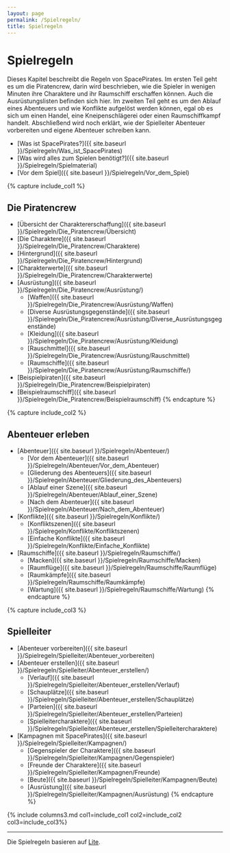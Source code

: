 ```yaml
---
layout: page
permalink: /Spielregeln/
title: Spielregeln
---
```


# Spielregeln

Dieses Kapitel beschreibt die Regeln von SpacePirates. Im ersten Teil geht es um die Piratencrew, darin wird beschrieben, wie die Spieler in wenigen Minuten ihre Charaktere und ihr Raumschiff erschaffen können. Auch die Ausrüstungslisten befinden sich hier. Im zweiten Teil geht es um den Ablauf eines Abenteuers und wie Konflikte aufgelöst werden können, egal ob es sich um einen Handel, eine Kneipenschlägerei oder einen Raumschiffkampf handelt. Abschließend wird noch erklärt, wie der Spielleiter Abenteuer vorbereiten und eigene Abenteuer schreiben kann.

- [Was ist SpacePirates?]({{ site.baseurl }}/Spielregeln/Was_ist_SpacePirates)
- [Was wird alles zum Spielen benötigt?]({{ site.baseurl }}/Spielregeln/Spielmaterial)
- [Vor dem Spiel]({{ site.baseurl }}/Spielregeln/Vor_dem_Spiel)

{% capture include_col1 %}

## Die Piratencrew

- [Übersicht der Charaktererschaffung]({{ site.baseurl }}/Spielregeln/Die_Piratencrew/Übersicht)
- [Die Charaktere]({{ site.baseurl }}/Spielregeln/Die_Piratencrew/Charaktere)
- [Hintergrund]({{ site.baseurl }}/Spielregeln/Die_Piratencrew/Hintergrund)
- [Charakterwerte]({{ site.baseurl }}/Spielregeln/Die_Piratencrew/Charakterwerte)
- [Ausrüstung]({{ site.baseurl }}/Spielregeln/Die_Piratencrew/Ausrüstung/)
  - [Waffen]({{ site.baseurl }}/Spielregeln/Die_Piratencrew/Ausrüstung/Waffen)
  - [Diverse Ausrüstungsgegenstände]({{ site.baseurl }}/Spielregeln/Die_Piratencrew/Ausrüstung/Diverse_Ausrüstungsgegenstände)
  - [Kleidung]({{ site.baseurl }}/Spielregeln/Die_Piratencrew/Ausrüstung/Kleidung)
  - [Rauschmittel]({{ site.baseurl }}/Spielregeln/Die_Piratencrew/Ausrüstung/Rauschmittel)
  - [Raumschiffe]({{ site.baseurl }}/Spielregeln/Die_Piratencrew/Ausrüstung/Raumschiffe/)
- [Beispielpiraten]({{ site.baseurl }}/Spielregeln/Die_Piratencrew/Beispielpiraten)
- [Beispielraumschiff]({{ site.baseurl }}/Spielregeln/Die_Piratencrew/Beispielraumschiff)
{% endcapture %}

{% capture include_col2 %}

## Abenteuer erleben

- [Abenteuer]({{ site.baseurl }}/Spielregeln/Abenteuer/)
  - [Vor dem Abenteuer]({{ site.baseurl }}/Spielregeln/Abenteuer/Vor_dem_Abenteuer)
  - [Gliederung des Abenteuers]({{ site.baseurl }}/Spielregeln/Abenteuer/Gliederung_des_Abenteuers)
  - [Ablauf einer Szene]({{ site.baseurl }}/Spielregeln/Abenteuer/Ablauf_einer_Szene)
  - [Nach dem Abenteuer]({{ site.baseurl }}/Spielregeln/Abenteuer/Nach_dem_Abenteuer)
- [Konflikte]({{ site.baseurl }}/Spielregeln/Konflikte/)
  - [Konfliktszenen]({{ site.baseurl }}/Spielregeln/Konflikte/Konfliktszenen)
  - [Einfache Konflikte]({{ site.baseurl }}/Spielregeln/Konflikte/Einfache_Konflikte)
- [Raumschiffe]({{ site.baseurl }}/Spielregeln/Raumschiffe/)
  - [Macken]({{ site.baseurl }}/Spielregeln/Raumschiffe/Macken)
  - [Raumflüge]({{ site.baseurl }}/Spielregeln/Raumschiffe/Raumflüge)
  - [Raumkämpfe]({{ site.baseurl }}/Spielregeln/Raumschiffe/Raumkämpfe)
  - [Wartung]({{ site.baseurl }}/Spielregeln/Raumschiffe/Wartung)
{% endcapture %}

{% capture include_col3 %}

## Spielleiter

- [Abenteuer vorbereiten]({{ site.baseurl }}/Spielregeln/Spielleiter/Abenteuer_vorbereiten)
- [Abenteuer erstellen]({{ site.baseurl }}/Spielregeln/Spielleiter/Abenteuer_erstellen/)
  - [Verlauf]({{ site.baseurl }}/Spielregeln/Spielleiter/Abenteuer_erstellen/Verlauf)
  - [Schauplätze]({{ site.baseurl }}/Spielregeln/Spielleiter/Abenteuer_erstellen/Schauplätze)
  - [Parteien]({{ site.baseurl }}/Spielregeln/Spielleiter/Abenteuer_erstellen/Parteien)
  - [Spielleitercharaktere]({{ site.baseurl }}/Spielregeln/Spielleiter/Abenteuer_erstellen/Spielleitercharaktere)
- [Kampagnen mit SpacePirates]({{ site.baseurl }}/Spielregeln/Spielleiter/Kampagnen/)
  - [Gegenspieler der Charaktere]({{ site.baseurl }}/Spielregeln/Spielleiter/Kampagnen/Gegenspieler)
  - [Freunde der Charaktere]({{ site.baseurl }}/Spielregeln/Spielleiter/Kampagnen/Freunde)
  - [Beute]({{ site.baseurl }}/Spielregeln/Spielleiter/Kampagnen/Beute)
  - [Ausrüstung]({{ site.baseurl }}/Spielregeln/Spielleiter/Kampagnen/Ausrüstung)
{% endcapture %}

{% include columns3.md col1=include_col1 col2=include_col2 col3=include_col3%}

***

Die Spielregeln basieren auf [Lite](https://lite.jcgames.de/).
